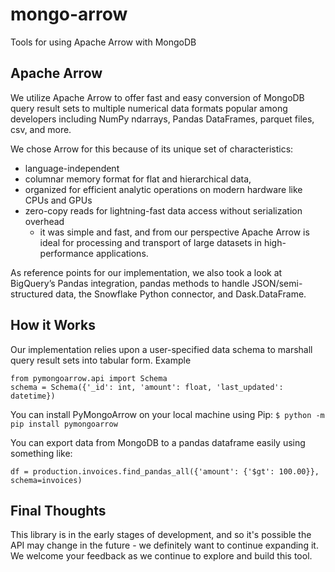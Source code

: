 # mongo-arrow
Tools for using Apache Arrow with MongoDB

## Apache Arrow
We utilize Apache Arrow to offer fast and easy conversion of MongoDB query result sets to multiple numerical data formats popular among developers including NumPy ndarrays, Pandas DataFrames, parquet files, csv, and more.

We chose Arrow for this because of its unique set of characteristics:
- language-independent 
- columnar memory format for flat and hierarchical data, 
- organized for efficient analytic operations on modern hardware like CPUs and GPUs
- zero-copy reads for lightning-fast data access without serialization overhead
  - it was simple and fast, and from our perspective Apache Arrow is ideal for processing and transport of large datasets in high-performance applications.

As reference points for our implementation, we also took a look at BigQuery’s Pandas integration, pandas methods to handle JSON/semi-structured data, the Snowflake Python connector, and Dask.DataFrame.


## How it Works
Our implementation relies upon a user-specified data schema to marshall query result sets into tabular form.
Example
```
from pymongoarrow.api import Schema
schema = Schema({'_id': int, 'amount': float, 'last_updated': datetime})
```

You can install PyMongoArrow on your local machine using Pip: 
`$ python -m pip install pymongoarrow`

You can export data from MongoDB to a pandas dataframe easily using something like:
```
df = production.invoices.find_pandas_all({'amount': {'$gt': 100.00}}, schema=invoices)
```

## Final Thoughts
This library is in the early stages of development, and so it's possible the API may change in the future - we definitely want to continue expanding it. We welcome your feedback as we continue to explore and build this tool.
